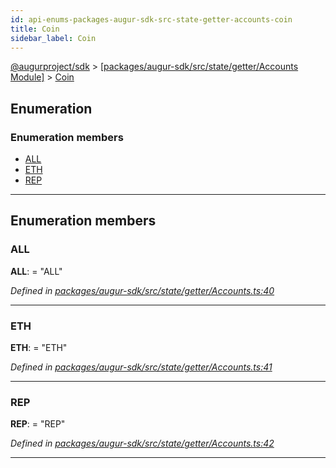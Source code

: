 ```yaml
---
id: api-enums-packages-augur-sdk-src-state-getter-accounts-coin
title: Coin
sidebar_label: Coin
---
```


[@augurproject/sdk](api-readme.md) > [[packages/augur-sdk/src/state/getter/Accounts Module]](api-modules-packages-augur-sdk-src-state-getter-accounts-module.md) > [Coin](api-enums-packages-augur-sdk-src-state-getter-accounts-coin.md)

## Enumeration

### Enumeration members

* [ALL](api-enums-packages-augur-sdk-src-state-getter-accounts-coin.md#all)
* [ETH](api-enums-packages-augur-sdk-src-state-getter-accounts-coin.md#eth)
* [REP](api-enums-packages-augur-sdk-src-state-getter-accounts-coin.md#rep)

---

## Enumeration members

<a id="all"></a>

###  ALL

**ALL**:  = "ALL"

*Defined in [packages/augur-sdk/src/state/getter/Accounts.ts:40](https://github.com/AugurProject/augur/blob/a689f5d0f9/packages/augur-sdk/src/state/getter/Accounts.ts#L40)*

___
<a id="eth"></a>

###  ETH

**ETH**:  = "ETH"

*Defined in [packages/augur-sdk/src/state/getter/Accounts.ts:41](https://github.com/AugurProject/augur/blob/a689f5d0f9/packages/augur-sdk/src/state/getter/Accounts.ts#L41)*

___
<a id="rep"></a>

###  REP

**REP**:  = "REP"

*Defined in [packages/augur-sdk/src/state/getter/Accounts.ts:42](https://github.com/AugurProject/augur/blob/a689f5d0f9/packages/augur-sdk/src/state/getter/Accounts.ts#L42)*

___


